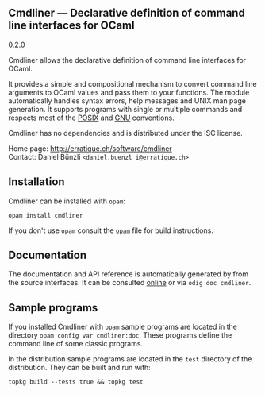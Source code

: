 Cmdliner — Declarative definition of command line interfaces for OCaml
-------------------------------------------------------------------------------
0.2.0

Cmdliner allows the declarative definition of command line interfaces
for OCaml.

It provides a simple and compositional mechanism to convert command
line arguments to OCaml values and pass them to your functions. The
module automatically handles syntax errors, help messages and UNIX man
page generation. It supports programs with single or multiple commands
and respects most of the [POSIX][1] and [GNU][2] conventions.

Cmdliner has no dependencies and is distributed under the ISC license.

[1]: http://pubs.opengroup.org/onlinepubs/009695399/basedefs/xbd_chap12.html
[2]: http://www.gnu.org/software/libc/manual/html_node/Argument-Syntax.html

Home page: http://erratique.ch/software/cmdliner  
Contact: Daniel Bünzli `<daniel.buenzl i@erratique.ch>`


## Installation

Cmdliner can be installed with `opam`:

    opam install cmdliner

If you don't use `opam` consult the [`opam`](opam) file for build
instructions.


## Documentation

The documentation and API reference is automatically generated by from
the source interfaces. It can be consulted [online][doc] or via
`odig doc cmdliner`.

[doc]: http://erratique.ch/software/cmdliner/doc/Cmdliner


## Sample programs

If you installed Cmdliner with `opam` sample programs are located in
the directory `opam config var cmdliner:doc`. These programs define
the command line of some classic programs.

In the distribution sample programs are located in the `test`
directory of the distribution. They can be built and run with:

    topkg build --tests true && topkg test
